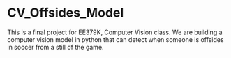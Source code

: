 # CV_Offsides_Model
This is a final project for EE379K, Computer Vision class. We are building a computer vision model in python that can detect when someone is offsides in soccer from a still of the game.
